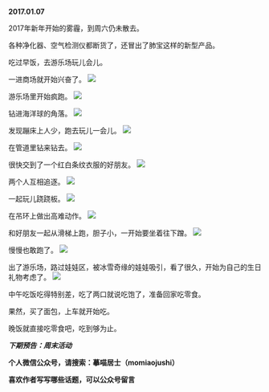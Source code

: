 
          
**2017.01.07**

2017年新年开始的雾霾，到周六仍未散去。

各种净化器、空气检测仪都断货了，还冒出了肺宝这样的新型产品。

吃过早饭，去游乐场玩儿会儿。

一进商场就开始兴奋了。
![](http://wx3.sinaimg.cn/large/627d9660ly1fbi4mumz4uj20yg0mzn0j.jpg)


游乐场里开始疯跑。
![](http://wx3.sinaimg.cn/large/627d9660ly1fbi4mximdxj20yg0mzgre.jpg)


钻进海洋球的角落。
![](http://wx3.sinaimg.cn/large/627d9660ly1fbi4mwwk3lj20yg0mz44y.jpg)


发现蹦床上人少，跑去玩儿一会儿。
![](http://wx3.sinaimg.cn/large/627d9660ly1fbi4n1sza1j20yg0mz10s.jpg)


在管道里钻来钻去。
![](http://wx3.sinaimg.cn/large/627d9660ly1fbi4n0riz2j20yg0mzdkp.jpg)


很快交到了一个红白条纹衣服的好朋友。
![](http://wx3.sinaimg.cn/large/627d9660ly1fbi4mypusvj20yg0mzagz.jpg)


两个人互相追逐。
![](http://wx3.sinaimg.cn/large/627d9660ly1fbi4n31zh5j20yg0mz11a.jpg)


一起玩儿跷跷板。
![](http://wx3.sinaimg.cn/large/627d9660ly1fbi4mv7cx1j20yg0mztck.jpg)


在吊环上做出高难动作。
![](http://wx3.sinaimg.cn/large/627d9660ly1fbi4n04v11j20yg0mzgql.jpg)


和好朋友一起从滑梯上跑，胆子小，一开始要坐着往下蹭。
![](http://wx3.sinaimg.cn/large/627d9660ly1fbi4mzhosej20yg0mzdl4.jpg)


慢慢也敢跑了。
![](http://wx3.sinaimg.cn/large/627d9660ly1fbi4mvyl4mj20yg0mz794.jpg)


出了游乐场，路过娃娃区，被冰雪奇缘的娃娃吸引，看了很久，开始为自己的生日礼物考虑了。
![](http://wx3.sinaimg.cn/large/627d9660ly1fbi4n3v3tsj20yg0mzgqb.jpg)


中午吃饭吃得特别差，吃了两口就说吃饱了，准备回家吃零食。

果然，买了面包，上车就开始吃。

晚饭就直接吃零食吧，吃到够为止。


***下期预告：周末活动***


**个人微信公众号，请搜索：摹喵居士（momiaojushi）**

**喜欢作者写写哪些话题，可以公众号留言**

        
